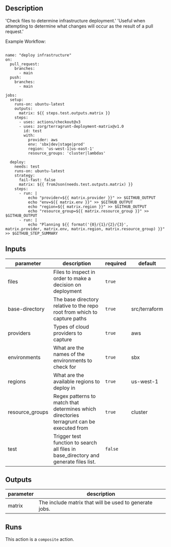 <!-- action-docs-description -->
## Description

'Check files to determine infrastructure deployment.'
'Useful when attempting to determine what changes will occur as the result of a pull request.'
<!-- action-docs-description -->

Example Workflow:

```

name: "deploy infrastructure"
on:
  pull_request:
    branches:
      - main
  push:
    branches:
      - main

jobs:
  setup:
    runs-on: ubuntu-latest
    outputs:
      matrix: ${{ steps.test.outputs.matrix }}
    steps:
      - uses: actions/checkout@v3
      - uses: zorg/terragrunt-deployment-matrix@v1.0
        id: test
        with:
          provider: aws
          env: 'sbx|dev|stage|prod'
          region: 'us-west-1|us-east-1'
          resource_groups: 'cluster|lambdas'

  deploy:
    needs: test
    runs-on: ubuntu-latest
    strategy:
      fail-fast: false
      matrix: ${{ fromJson(needs.test.outputs.matrix) }}
    steps:
      - run: |
          echo "provider=${{ matrix.provider }}" >> $GITHUB_OUTPUT
          echo "env=${{ matrix.env }}" >> $GITHUB_OUTPUT
          echo "region=${{ matrix.region }}" >> $GITHUB_OUTPUT
          echo "resource_group=${{ matrix.resource_group }}" >> $GITHUB_OUTPUT
      - run: |
          echo "Planning ${{ format('{0}/{1}/{2}/{3}', matrix.provider, matrix.env, matrix.region, matrix.resource_group) }}" >> $GITHUB_STEP_SUMMARY
```

<!-- action-docs-inputs -->
## Inputs

| parameter | description | required | default |
| --- | --- | --- | --- |
| files | Files to inspect in order to make a decision on deployment | `true` |  |
| base-directory | The base directory relative to the repo root from which to capture paths | `true` | src/terraform |
| providers | Types of cloud providers to capture | `true` | aws |
| environments | What are the names of the environments to check for | `true` | sbx |
| regions | What are the available regions to deploy in | `true` | us-west-1 |
| resource_groups | Regex patterns to match that determines which directories terragrunt can be executed from | `true` | cluster |
| test | Trigger test function to search all files in base_directory and generate files list. | `false` |  |
<!-- action-docs-inputs -->

<!-- action-docs-outputs -->
## Outputs

| parameter | description |
| --- | --- |
| matrix | The include matrix that will be used to generate jobs. |
<!-- action-docs-outputs -->

<!-- action-docs-runs -->
## Runs

This action is a `composite` action.
<!-- action-docs-runs -->
